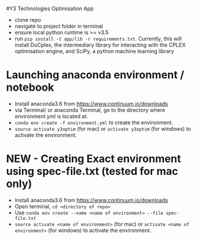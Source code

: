 #Y3 Technologies Optimisation App

- clone repo
- navigate to project folder in terminal
- ensure local python runtime is >= v3.5
- run `pip install -t app/lib -r requirements.txt`. Currently, this will install DoCplex, the intermediary library for interacting with the CPLEX optimisation engine, and SciPy, a python machine learning library


# Launching anaconda environment / notebook
- Install anaconda3.6 from https://www.continuum.io/downloads
- via Terminal/ or anaconda Terminal, go to the directory where environment.yml is located at.
- ```conda env create -f environment.yml``` to create the environment.
- ```source activate y3optim``` (for mac) or ```activate y3optim``` (for windows) to activate the environment.

# NEW - Creating Exact environment using spec-file.txt (tested for mac only)
- Install anaconda3.6 from https://www.continuum.io/downloads
- Open terminal, ```cd <directory of repo>```
- Use ```conda env create --name <name of environment> --file spec-file.txt```
- ```source activate <name of environment>``` (for mac) or ```activate <name of environment>``` (for windows) to activate the environment.
